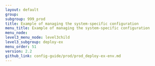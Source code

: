 ```yaml
---
layout: default
group: 
subgroup: 999_prod
title: Example of managing the system-specific configuration
menu_title: Example of managing the system-specific configuration
menu_node: 
level3_menu_node: level3child
level3_subgroup: deploy-ex
menu_order: 51
version: 2.2
github_link: config-guide/prod/prod_deploy-ex-env.md
---
```



